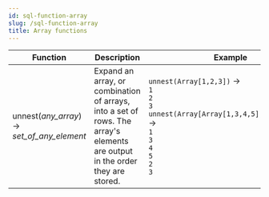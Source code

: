 ```yaml
---
id: sql-function-array
slug: /sql-function-array
title: Array functions
---
```


|Function|Description|Example|
|---|---|---|
| unnest(*any_array*) → *set_of_any_element* |Expand an array, or combination of arrays, into a set of rows. The array's elements are output in the order they are stored.|`unnest(Array[1,2,3])` → <br />`1`<br />`2`<br />`3` <br /> `unnest(Array[Array[1,3,4,5],Array[2,3]])` → <br />`1`<br />`3`<br />`4`<br />`5`<br />`2`<br />`3`|